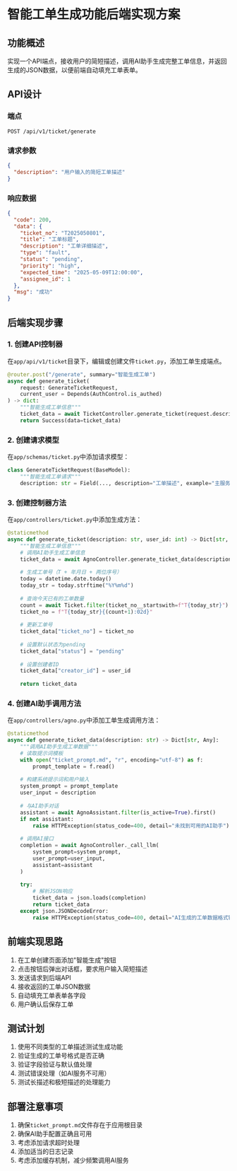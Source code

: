 # 智能工单生成功能后端实现方案

## 功能概述

实现一个API端点，接收用户的简短描述，调用AI助手生成完整工单信息，并返回生成的JSON数据，以便前端自动填充工单表单。

## API设计

### 端点

```
POST /api/v1/ticket/generate
```

### 请求参数

```json
{
  "description": "用户输入的简短工单描述"
}
```

### 响应数据

```json
{
  "code": 200,
  "data": {
    "ticket_no": "T2025050801",
    "title": "工单标题",
    "description": "工单详细描述",
    "type": "fault",
    "status": "pending",
    "priority": "high",
    "expected_time": "2025-05-09T12:00:00",
    "assignee_id": 1
  },
  "msg": "成功"
}
```

## 后端实现步骤

### 1. 创建API控制器

在`app/api/v1/ticket`目录下，编辑或创建文件`ticket.py`，添加工单生成端点。

```python
@router.post("/generate", summary="智能生成工单")
async def generate_ticket(
    request: GenerateTicketRequest,
    current_user = Depends(AuthControl.is_authed)
) -> dict:
    """智能生成工单信息"""
    ticket_data = await TicketController.generate_ticket(request.description, current_user.id)
    return Success(data=ticket_data)
```

### 2. 创建请求模型

在`app/schemas/ticket.py`中添加请求模型：

```python
class GenerateTicketRequest(BaseModel):
    """智能生成工单请求"""
    description: str = Field(..., description="工单描述", example="主服务器CPU使用率过高")
```

### 3. 创建控制器方法

在`app/controllers/ticket.py`中添加生成方法：

```python
@staticmethod
async def generate_ticket(description: str, user_id: int) -> Dict[str, Any]:
    """智能生成工单信息"""
    # 调用AI助手生成工单信息
    ticket_data = await AgnoController.generate_ticket_data(description)
    
    # 生成工单号（T + 年月日 + 两位序号）
    today = datetime.date.today()
    today_str = today.strftime("%Y%m%d")
    
    # 查询今天已有的工单数量
    count = await Ticket.filter(ticket_no__startswith=f"T{today_str}").count()
    ticket_no = f"T{today_str}{(count+1):02d}"
    
    # 更新工单号
    ticket_data["ticket_no"] = ticket_no
    
    # 设置默认状态为pending
    ticket_data["status"] = "pending"
    
    # 设置创建者ID
    ticket_data["creator_id"] = user_id
    
    return ticket_data
```

### 4. 创建AI助手调用方法

在`app/controllers/agno.py`中添加工单生成调用方法：

```python
@staticmethod
async def generate_ticket_data(description: str) -> Dict[str, Any]:
    """调用AI助手生成工单数据"""
    # 读取提示词模板
    with open("ticket_prompt.md", "r", encoding="utf-8") as f:
        prompt_template = f.read()
    
    # 构建系统提示词和用户输入
    system_prompt = prompt_template
    user_input = description
    
    # 与AI助手对话
    assistant = await AgnoAssistant.filter(is_active=True).first()
    if not assistant:
        raise HTTPException(status_code=400, detail="未找到可用的AI助手")
    
    # 调用AI接口
    completion = await AgnoController._call_llm(
        system_prompt=system_prompt,
        user_prompt=user_input,
        assistant=assistant
    )
    
    try:
        # 解析JSON响应
        ticket_data = json.loads(completion)
        return ticket_data
    except json.JSONDecodeError:
        raise HTTPException(status_code=400, detail="AI生成的工单数据格式错误")
```

## 前端实现思路

1. 在工单创建页面添加"智能生成"按钮
2. 点击按钮后弹出对话框，要求用户输入简短描述
3. 发送请求到后端API
4. 接收返回的工单JSON数据
5. 自动填充工单表单各字段
6. 用户确认后保存工单

## 测试计划

1. 使用不同类型的工单描述测试生成功能
2. 验证生成的工单号格式是否正确
3. 验证字段验证与默认值处理
4. 测试错误处理（如AI服务不可用）
5. 测试长描述和极短描述的处理能力

## 部署注意事项

1. 确保`ticket_prompt.md`文件存在于应用根目录
2. 确保AI助手配置正确且可用
3. 考虑添加请求超时处理
4. 添加适当的日志记录
5. 考虑添加缓存机制，减少频繁调用AI服务 